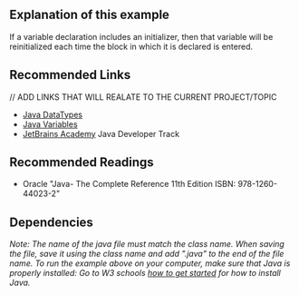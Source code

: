 ## Explanation of this example

<p> If a variable declaration includes an initializer, then that variable will be reinitialized each time the block in which it is declared is entered.</p>

## Recommended Links

// ADD LINKS THAT WILL REALATE TO THE CURRENT PROJECT/TOPIC

- [Java DataTypes](https://www.w3schools.com/java)
- [Java Variables](https://www.w3schools.com/java/java_variables.asp)
- [JetBrains Academy](https://hyperskill.org/join/4ffedd54a) Java Developer Track

## Recommended Readings

- Oracle "Java- The Complete Reference 11th Edition ISBN: 978-1260-44023-2"

## Dependencies

<em> Note: The name of the java file must match the class name. When saving the file, save it using the class name and add ".java" to the end of the file name. To run the example above on your computer, make sure that Java is properly installed: Go to W3 schools [how to get started](https://www.w3schools.com/java/java_getstarted.asp) for how to install Java. </em>
